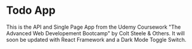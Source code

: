 # Todo App
This is the API and Single Page App from the Udemy Coursework "The Advanced Web Developement Bootcamp" by Colt Steele & Others.
It will soon be updated with React Framework and a Dark Mode Toggle Switch.
